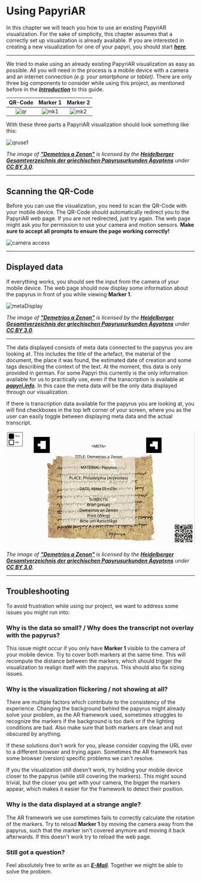 # Using PapyriAR

In this chapter we will teach you how to use an existing PapyriAR visualization. For the sake of simplicity, this chapter assumes that a correctly set up visualization is already available. If you are interested in creating a new visualization for one of your papyri, you should start ***[here](Create)***.

---

We tried to make using an already existing PapyriAR visualization as easy as possible. All you will need in the process is a mobile device with a camera and an internet connection *(e.g. your smartphone or tablet)*. There are only three big components to consider while using this project, as mentioned before in the ***[Introduction](Introduction)*** to this guide.

QR-Code                   | Marker 1                 | Marker 2
:------------------------:|:------------------------:|:------------------------:
![qr](/img/qrCode2087.png)| ![mk1](/img/marker1.png) | ![mk2](/img/marker0.png)

With these three parts a PapyriAR visualization should look something like this:

![qruse1](/img/qruse1.png)

*The image of **["Demetrios a Zenon"](https://papyri.info/ddbdp/psi;4;404)** is licensed by the **[Heidelberger Gesamtverzeichnis der griechischen Papyrusurkunden Ägyptens](https://aquila.zaw.uni-heidelberg.de/start)** under **[CC BY 3.0](https://creativecommons.org/licenses/by/3.0/)**.*

---

## Scanning the QR-Code

Before you can use the visualization, you need to scan the QR-Code with your mobile device. The QR-Code should automatically redirect you to the PapyriAR web page. If you are not redirected, just try again. The web page might ask you for permission to use your camera and motion sensors. **Make sure to accept all prompts to ensure the page working correctly!**

![camera access](/img/cameraAccess.png)

---

## Displayed data

If everything works, you should see the input from the camera of your mobile device. The web page should now display some information about the papyrus in front of you while viewing **Marker 1**.

![metaDisplay](/img/qruse2.png)

*The image of **["Demetrios a Zenon"](https://papyri.info/ddbdp/psi;4;404)** is licensed by the **[Heidelberger Gesamtverzeichnis der griechischen Papyrusurkunden Ägyptens](https://aquila.zaw.uni-heidelberg.de/start)** under **[CC BY 3.0](https://creativecommons.org/licenses/by/3.0/)**.*

---

The data displayed consists of meta data connected to the papyrus you are looking at. This includes the title of the artefact, the material of the document, the place it was found, the estimated date of creation and some tags describing the context of the text. At the moment, this data is only provided in german. For some Papyri this currently is the only information available for us to practically use, even if the transcription is available at ***[papyri.info](https://papyri.info)***. In this case the meta data will be the only data displayed through our visualization.

If there is transcription data available for the papyrus you are looking at, you will find checkboxes in the top left corner of your screen, where you as the user can easily toggle between displaying meta data and the actual transcript.

![ddbCheck](../../static/img/qruse3.gif)

*The image of **["Demetrios a Zenon"](https://papyri.info/ddbdp/psi;4;404)** is licensed by the **[Heidelberger Gesamtverzeichnis der griechischen Papyrusurkunden Ägyptens](https://aquila.zaw.uni-heidelberg.de/start)** under **[CC BY 3.0](https://creativecommons.org/licenses/by/3.0/)**.*

---

## Troubleshooting

To avoid frustration while using our project, we want to address some issues you might run into:

### Why is the data so small? / Why does the transcript not overlay with the papyrus?

This issue might occur if you only have **Marker 1** visible to the camera of your mobile device. Try to cover both markers at the same time. This will recompute the distance between the markers, which should trigger the visualization to realign itself with the papyrus. This should also fix sizing issues.

### Why is the visualization flickering / not showing at all?

There are multiple factors which contribute to the consistency of the experience. Changing the background behind the papyrus might already solve your problem, as the AR framework used, sometimes struggles to recognize the markers if the background is too dark or if the lighting conditions are bad. Also make sure that both markers are clean and not obscured by anything.

If these solutions don't work for you, please consider copying the URL over to a different browser and trying again. Sometimes the AR framework has some browser (version) specific problems we can't resolve.

If you the visualization still doesn't work, try holding your mobile device closer to the papyrus (while still covering the markers). This might sound trivial, but the closer you get with your camera, the bigger the markers appear, which makes it easier for the framework to detect their position.

### Why is the data displayed at a strange angle?

The AR framework we use sometimes fails to correctly calculate the rotation of the markers. Try to reload **Marker 1** by moving the camera away from the papyrus, such that the marker isn't covered anymore and moving it back afterwards. If this doesn't work try to reload the web page.

### Still got a question?

Feel absolutely free to write as an ***[E-Mail](../contact/ContactUs.md)***. Together we might be able to solve the problem.
